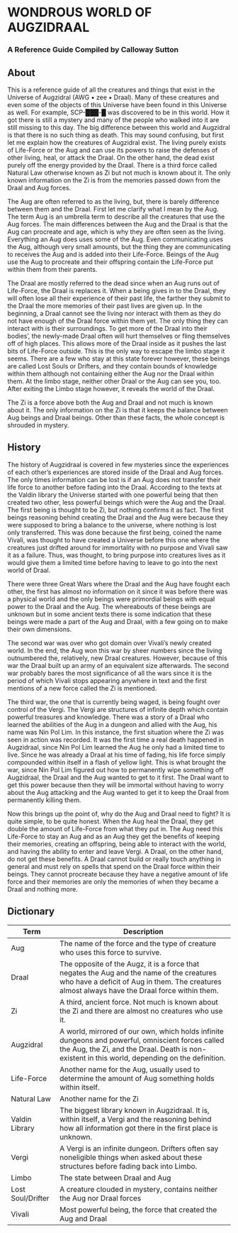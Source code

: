 # WONDROUS WORLD OF AUGZIDRAAL
### A Reference Guide Compiled by Calloway Sutton

## About
<p>
	This is a reference guide of all the creatures and things that exist in the Universe of Augzidral (AWG ▪ zee ▪ Draal). Many of these creatures and even some of the objects of this Universe have been found in this Universe as well. For example, SCP-███-█ was discovered to be in this world. How it got there is still a mystery and many of the people who walked into it are still missing to this day. The big difference between this world and Augzidral is that there is no such thing as death. This may sound confusing, but first let me explain how the creatures of Augzidral exist. The living purely exists of Life-Force or the Aug and can use its powers to raise the defenses of other living, heal, or attack the Draal. On the other hand, the dead exist purely off the energy provided by the Draal. There is a third force called Natural Law otherwise known as Zi but not much is known about it. The only known information on the Zi is from the memories passed down from the Draal and Aug forces.
</p>
<p>
	The Aug are often referred to as the living, but, there is barely difference between them and the Draal. First let me clarify what I mean by the Aug. The term Aug is an umbrella term to describe all the creatures that use the Aug forces. The main differences between the Aug and the Draal is that the Aug can procreate and age, which is why they are often seen as the living. Everything an Aug does uses some of the Aug. Even communicating uses the Aug, although very small amounts, but the thing they are communicating to receives the Aug and is added into their Life-Force. Beings of the Aug use the Aug to procreate and their offspring contain the Life-Force put within them from their parents.
</p>
<p>
	The Draal are mostly referred to the dead since when an Aug runs out of Life-Force, the Draal is replaces it. When a being gives in to the Draal, they will often lose all their experience of their past life, the farther they submit to the Draal the more memories of their past lives are given up. In the beginning, a Draal cannot see the living nor interact with them as they do not have enough of the Draal force within them yet. The only thing they can interact with is their surroundings. To get more of the Draal into their bodies’, the newly-made Draal often will hurt themselves or fling themselves off of high places. This allows more of the Draal inside as it pushes the last bits of Life-Force outside. This is the only way to escape the limbo stage it seems. There are a few who stay at this state forever however, these beings are called Lost Souls or Drifters, and they contain bounds of knowledge within them although not containing either the Aug nor the Draal within them. At the limbo stage, neither other Draal or the Aug can see you, too. After exiting the Limbo stage however, it reveals the world of the Draal.
</p>
<p>
	The Zi is a force above both the Aug and Draal and not much is known about it. The only information on the Zi is that it keeps the balance between Aug beings and Draal beings. Other than these facts, the whole concept is shrouded in mystery.
</p>

## History
<p>
	The history of Augzidraal is covered in few mysteries since the experiences of each other’s experiences are stored inside of the Draal and Aug forces. The only times information can be lost is if an Aug does not transfer their life force to another before fading into the Draal. According to the texts at the Valdin library the Universe started with one powerful being that then created two other, less powerful beings which were the Aug and the Draal. The first being is thought to be Zi, but nothing confirms it as fact. The first beings reasoning behind creating the Draal and the Aug were because they were supposed to bring a balance to the universe, where nothing is lost only transferred. This was done because the first being, coined the name Vivali, was thought to have created a Universe before this one where the creatures just drifted around for immortality with no purpose and Vivali saw it as a failure. Thus, was thought, to bring purpose into creatures lives as it would give them a limited time before having to leave to go into the next world of Draal.
</p>
<p>
	There were three Great Wars where the Draal and the Aug have fought each other, the first has almost no information on it since it was before there was a physical world and the only beings were primordial beings with equal power to the Draal and the Aug. The whereabouts of these beings are unknown but in some ancient texts there is some indication that these beings were made a part of the Aug and Draal, with a few going on to make their own dimensions. 
</p>
<p>
	The second war was over who got domain over Vivali’s newly created world. In the end, the Aug won this war by sheer numbers since the living outnumbered the, relatively, new Draal creatures. However, because of this war the Draal built up an army of an equivalent size afterwards. The second war probably bares the most significance of all the wars since it is the period of which Vivali stops appearing anywhere in text and the first mentions of a new force called the Zi is mentioned.
</p>
<p>
	The third war, the one that is currently being waged, is being fought over control of the Vergi. The Vergi are structures of infinite depth which contain powerful treasures and knowledge. There was a story of a Draal who learned the abilities of the Aug in a dungeon and allied with the Aug, his name was Nin Pol Lim. In this instance, the first situation where the Zi was seen in action was recorded. It was the first time a real death happened in Augzidraal, since Nin Pol Lim learned the Aug he only had a limited time to live. Since he was already a Draal at his time of fading, his life force simply compounded within itself in a flash of yellow light. This is what brought the war, since Nin Pol Lim figured out how to permanently wipe something off Augzidraal, the Draal and the Aug wanted to get to it first. The Draal want to get this power because then they will be immortal without having to worry about the Aug attacking and the Aug wanted to get it to keep the Draal from permanently killing them.
</p>
<p>
	Now this brings up the point of, why do the Aug and Draal need to fight? It is quite simple, to be quite honest. When the Aug heal the Draal, they get double the amount of Life-Force from what they put in. The Aug need this Life-Force to stay an Aug and as an Aug they get the benefits of keeping their memories, creating an offspring, being able to interact with the world, and having the ability to enter and leave Vergi. A Draal, on the other hand, do not get these benefits. A Draal cannot build or really touch anything in general and must rely on spells that spend on the Draal force within their beings. They cannot procreate because they have a negative amount of life force and their memories are only the memories of when they became a Draal and nothing more.
</p>

## Dictionary
Term | Description
--- | --- |
Aug | The name of the force and the type of creature who uses this force to survive.
Draal | The opposite of the Augz, it is a force that negates the Aug and the name of the creatures who have a deficit of Aug in them. The creatures almost always have the Draal force within them.
Zi | A third, ancient force. Not much is known about the Zi and there are almost no creatures who use it.
Augzidral | A world, mirrored of our own, which holds infinite dungeons and powerful, omniscient forces called the Aug, the Zi, and the Draal. Death is non-existent in this world, depending on the definition.
Life-Force | Another name for the Aug, usually used to determine the amount of Aug something holds within itself.
Natural Law | Another name for the Zi
Valdin Library | The biggest library known in Augzidraal. It is, within itself, a Vergi and the reasoning behind how all information got there in the first place is unknown.
Vergi | A Vergi is an infinite dungeon. Drifters often say noneligible things when asked about these structures before fading back into Limbo.
Limbo | The state between Draal and Aug
Lost Soul/Drifter | A creature clouded in mystery, contains neither the Aug nor Draal forces
Vivali | Most powerful being, the force that created the Aug and Draal
